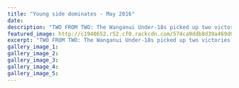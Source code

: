 ```yaml
---
title: "Young side dominates - May 2016"
date: 
description: "TWO FROM TWO: The Wanganui Under-18s picked up two victories in Napier on Sunday, Wanganui Chronicle article on 31/5/16..."
featured_image: http://c1940652.r52.cf0.rackcdn.com/574ca9ddb8d39a469d00176a/WU-U18-girls-Hocket-in-Napier-29.5.16-Chron.jpg
excerpt: "TWO FROM TWO: The Wanganui Under-18s picked up two victories in Napier on Sunday, Wanganui Chronicle article on 31/5/16..."
gallery_image_1: 
gallery_image_2: 
gallery_image_3: 
gallery_image_4: 
gallery_image_5: 
---
```

